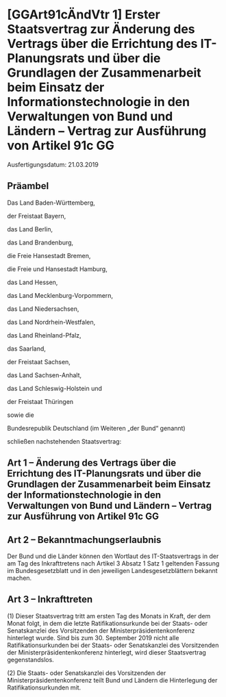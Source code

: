 # [GGArt91cÄndVtr 1] Erster Staatsvertrag zur Änderung des Vertrags über die Errichtung des IT-Planungsrats und über die Grundlagen der Zusammenarbeit beim Einsatz der Informationstechnologie in den Verwaltungen von Bund und Ländern – Vertrag zur Ausführung von Artikel 91c GG

Ausfertigungsdatum: 21.03.2019

 

## Präambel

  
Das Land Baden-Württemberg,

  
der Freistaat Bayern,

  
das Land Berlin,

  
das Land Brandenburg,

  
die Freie Hansestadt Bremen,

  
die Freie und Hansestadt Hamburg,

  
das Land Hessen,

  
das Land Mecklenburg-Vorpommern,

  
das Land Niedersachsen,

  
das Land Nordrhein-Westfalen,

  
das Land Rheinland-Pfalz,

  
das Saarland,

  
der Freistaat Sachsen,

  
das Land Sachsen-Anhalt,

  
das Land Schleswig-Holstein und

  
der Freistaat Thüringen

sowie die

  
Bundesrepublik Deutschland (im Weiteren „der Bund“ genannt)

schließen nachstehenden Staatsvertrag:


## Art 1 – Änderung des Vertrags über die Errichtung des IT-Planungsrats und über die Grundlagen der Zusammenarbeit beim Einsatz der Informationstechnologie in den Verwaltungen von Bund und Ländern – Vertrag zur Ausführung von Artikel 91c GG


## Art 2 – Bekanntmachungserlaubnis

Der Bund und die Länder können den Wortlaut des IT-Staatsvertrags in der am Tag des Inkrafttretens nach Artikel 3 Absatz 1 Satz 1 geltenden Fassung im Bundesgesetzblatt und in den jeweiligen Landesgesetzblättern bekannt machen.


## Art 3 – Inkrafttreten

(1) Dieser Staatsvertrag tritt am ersten Tag des Monats in Kraft, der dem Monat folgt, in dem die letzte Ratifikationsurkunde bei der Staats- oder Senatskanzlei des Vorsitzenden der Ministerpräsidentenkonferenz hinterlegt wurde. Sind bis zum 30. September 2019 nicht alle Ratifikationsurkunden bei der Staats- oder Senatskanzlei des Vorsitzenden der Ministerpräsidentenkonferenz hinterlegt, wird dieser Staatsvertrag gegenstandslos.

(2) Die Staats- oder Senatskanzlei des Vorsitzenden der Ministerpräsidentenkonferenz teilt Bund und Ländern die Hinterlegung der Ratifikationsurkunden mit.
